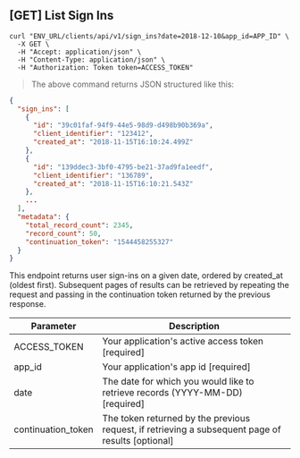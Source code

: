 ## [GET] List Sign Ins

```shell
curl "ENV_URL/clients/api/v1/sign_ins?date=2018-12-10&app_id=APP_ID" \
  -X GET \
  -H "Accept: application/json" \
  -H "Content-Type: application/json" \
  -H "Authorization: Token token=ACCESS_TOKEN"
```
> The above command returns JSON structured like this:

```json
{
  "sign_ins": [
    {
      "id": "39c01faf-94f9-44e5-98d9-d498b90b369a",
      "client_identifier": "123412",
      "created_at": "2018-11-15T16:10:24.499Z"
    },
    {
      "id": "139ddec3-3bf0-4795-be21-37ad9fa1eedf",
      "client_identifier": "136789",
      "created_at": "2018-11-15T16:10:21.543Z"
    },
    ...
  ],
  "metadata": {
    "total_record_count": 2345,
    "record_count": 50,
    "continuation_token": "1544458255327"
  }
}
```

This endpoint returns user sign-ins on a given date, ordered by created_at (oldest first). Subsequent pages of results can be retrieved by repeating the request and passing in the continuation token returned by the previous response.

Parameter | Description
--------- | -----------
ACCESS_TOKEN | Your application's active access token [required]
app_id | Your application's app id [required]
date | The date for which you would like to retrieve records (YYYY-MM-DD) [required]
continuation_token | The token returned by the previous request, if retrieving a subsequent page of results [optional]

